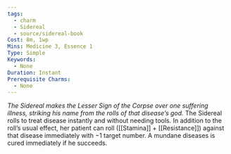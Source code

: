 ```yaml
---
tags:
  - charm
  - Sidereal
  - source/sidereal-book
Cost: 8m, 1wp
Mins: Medicine 3, Essence 1
Type: Simple
Keywords:
  - None
Duration: Instant
Prerequisite Charms:
  - None
---
```

*The Sidereal makes the Lesser Sign of the Corpse over one suffering illness, striking his name from the rolls of that disease’s god.*
The Sidereal rolls to treat disease instantly and without needing tools. In addition to the roll’s usual effect, her patient can roll ([[Stamina]] + [[Resistance]]) against that disease immediately with −1 target number. A mundane diseases is cured immediately if he succeeds.
